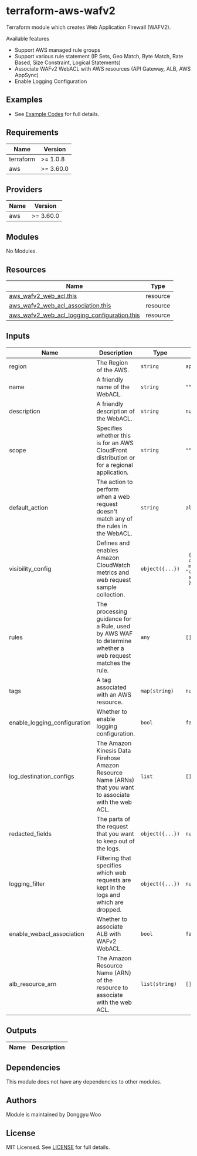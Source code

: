 # terraform-aws-wafv2

Terraform module which creates Web Application Firewall (WAFV2).

Available features

- Support AWS managed rule groups
- Support various rule statement (IP Sets, Geo Match, Byte Match, Rate Based, Size Constraint, Logical Statements)
- Associate WAFv2 WebACL with AWS resources (API Gateway, ALB, AWS AppSync)
- Enable Logging Configuration

## Examples

* See [Example Codes](https://github.com/woodonggyu/terraform-aws-wafv2/tree/main/examples) for full details.

## Requirements

| Name | Version |
|------|---------|
| terraform | \>= 1.0.8 |
| aws | \>= 3.60.0 |

## Providers

| Name | Version |
|------|---------|
| aws | \>= 3.60.0 |

## Modules

No Modules.

## Resources

| Name | Type |
|------|------|
| [aws_wafv2_web_acl.this](https://registry.terraform.io/providers/hashicorp/aws/latest/docs/resources/wafv2_web_acl) | resource |
| [aws_wafv2_web_acl_association.this](https://registry.terraform.io/providers/hashicorp/aws/latest/docs/resources/wafv2_web_acl_association) | resource |
| [aws_wafv2_web_acl_logging_configuration.this](https://registry.terraform.io/providers/hashicorp/aws/latest/docs/resources/wafv2_web_acl_logging_configuration) | resource |

## Inputs

| Name | Description | Type | Default | Required |
|------|-------------|------|---------|:--------:|
| region | The Region of the AWS. | `string` | `ap-northeast-2` | no |
| name | A friendly name of the WebACL. | `string` | `""` | yes |
| description | A friendly description of the WebACL. | `string` | `null` | no |
| scope | Specifies whether this is for an AWS CloudFront distribution or for a regional application. | `string` | `""` | yes |
| default_action | The action to perform when a web request doesn't match any of the rules in the WebACL. | `string` | `allow` | no
| visibility_config | Defines and enables Amazon CloudWatch metrics and web request sample collection. | `object({...})` | <pre> { <br>   cloudwatch_metrics_enabled = false <br>   metric_name = "cloudwatch_wafv2_metrics" <br>   sampled_requests_enabled = false <br> } </pre> | no |  
| rules | The processing guidance for a Rule, used by AWS WAF to determine whether a web request matches the rule. | `any` | `[]` | yes 
| tags | A tag associated with an AWS resource. | `map(string)` | `null` | no |
| enable_logging_configuration | Whether to enable logging configuration. | `bool` | `false` | no |
| log_destination_configs | The Amazon Kinesis Data Firehose Amazon Resource Name (ARNs) that you want to associate with the web ACL. | `list` | `[]` | no |
| redacted_fields | The parts of the request that you want to keep out of the logs. | `object({...})` | `null` | no
| logging_filter | Filtering that specifies which web requests are kept in the logs and which are dropped. | `object({...})` | `null` | no | 
| enable_webacl_association | Whether to associate ALB with WAFv2 WebACL. | `bool` | `false` | no |
| alb_resource_arn | The Amazon Resource Name (ARN) of the resource to associate with the web ACL. | `list(string)` | `[]` | no |

## Outputs

| Name | Description |
|------|-------------|


## Dependencies

This module does not have any dependencies to other modules.

## Authors

Module is maintained by Donggyu Woo

## License

MIT Licensed. See [LICENSE](https://github.com/woodonggyu/terraform-aws-wafv2/blob/main/LICENSE) for full details.

